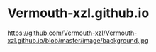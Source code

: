 # Vermouth-xzl.github.io
https://github.com/Vermouth-xzl/Vermouth-xzl.github.io/blob/master/image/background.jpg
